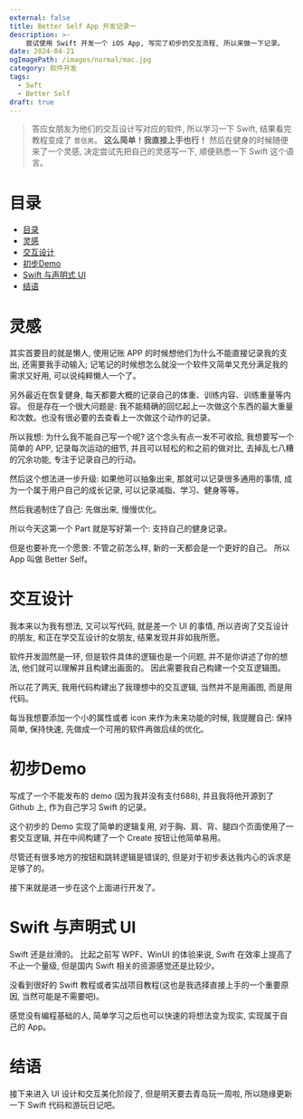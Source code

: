 ```yaml
---
external: false
title: Better Self App 开发记录一
description: >-
    尝试使用 Swift 开发一个 iOS App, 写完了初步的交互流程, 所以来做一下记录。
date: 2024-04-21
ogImagePath: /images/normal/mac.jpg
category: 软件开发
tags:
  - Swft
  - Better Self
draft: true
---
```


> 答应女朋友为他们的交互设计写对应的软件, 所以学习一下 Swift, 结果看完教程变成了 `普信男`。
> **这么简单！我直接上手也行！**
> 然后在健身的时候随便来了一个灵感, 决定尝试先把自己的灵感写一下, 顺便熟悉一下 Swift 这个语言。

# 目录

- [目录](#目录)
- [灵感](#灵感)
- [交互设计](#交互设计)
- [初步Demo](#初步demo)
- [Swift 与声明式 UI](#swift-与声明式-ui)
- [结语](#结语)


# 灵感

其实首要目的就是懒人, 使用记账 APP 的时候想他们为什么不能直接记录我的支出, 还需要我手动输入; 记笔记的时候想怎么就没一个软件又简单又充分满足我的需求又好用,  可以说纯粹懒人一个了。

另外最近在恢复健身, 每天都要大概的记录自己的体重、训练内容、训练重量等内容。 但是存在一个很大问题是: 我不能精确的回忆起上一次做这个东西的最大重量和次数。也没有很必要的去查看上一次做这个动作的记录。

所以我想: 为什么我不能自己写一个呢? 这个念头有点一发不可收拾, 我想要写一个简单的 APP, 记录每次运动的细节, 并且可以轻松的和之前的做对比, 去掉乱七八糟的冗余功能, 专注于记录自己的行动。

然后这个想法进一步升级: 如果他可以抽象出来, 那就可以记录很多通用的事情, 成为一个属于用户自己的成长记录, 可以记录减脂、学习、健身等等。

然后我遏制住了自己: 先做出来, 慢慢优化。 

所以今天这第一个 Part 就是写好第一个: 支持自己的健身记录。

但是也要补充一个愿景: 不管之前怎么样, 新的一天都会是一个更好的自己。 所以 App 叫做 Better Self。

# 交互设计

我本来以为我有想法, 又可以写代码, 就是差一个 UI 的事情, 所以咨询了交互设计的朋友, 和正在学交互设计的女朋友, 结果发现并非如我所愿。

软件开发固然是一环, 但是软件具体的逻辑也是一个问题, 并不是你讲述了你的想法, 他们就可以理解并且构建出画面的。 因此需要我自己构建一个交互逻辑图。

所以花了两天, 我用代码构建出了我理想中的交互逻辑, 当然并不是用画图, 而是用代码。

每当我想要添加一个小的属性或者 icon 来作为未来功能的时候, 我提醒自己: 保持简单, 保持快速, 先做成一个可用的软件再做后续的优化。

# 初步Demo

写成了一个不能发布的 demo (因为我并没有支付688), 并且我将他开源到了 Github 上, 作为自己学习 Swift 的记录。

这个初步的 Demo 实现了简单的逻辑复用, 对于胸、肩、背、腿四个页面使用了一套交互逻辑, 并在中间构建了一个 Create 按钮让他简单易用。

尽管还有很多地方的按钮和跳转逻辑是错误的, 但是对于初步表达我内心的诉求是足够了的。 

接下来就是进一步在这个上面进行开发了。


# Swift 与声明式 UI

Swift 还是丝滑的。 比起之前写 WPF、WinUI 的体验来说, Swift 在效率上提高了不止一个量级, 但是国内 Swift 相关的资源感觉还是比较少。

没看到很好的 Swift 教程或者实战项目教程(这也是我选择直接上手的一个重要原因, 当然可能是不需要吧)。

感觉没有编程基础的人, 简单学习之后也可以快速的将想法变为现实, 实现属于自己的 App。


# 结语

接下来进入 UI 设计和交互美化阶段了, 但是明天要去青岛玩一周啦, 所以随缘更新一下 Swift 代码和游玩日记吧。
